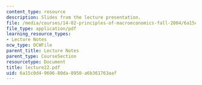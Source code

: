 ```yaml
---
content_type: resource
description: Slides from the lecture presentation.
file: /media/courses/14-02-principles-of-macroeconomics-fall-2004/6a15c0d4969680da8950a6b361763aaf_lecture22.pdf
file_type: application/pdf
learning_resource_types:
- Lecture Notes
ocw_type: OCWFile
parent_title: Lecture Notes
parent_type: CourseSection
resourcetype: Document
title: lecture22.pdf
uid: 6a15c0d4-9696-80da-8950-a6b361763aaf
---
```


